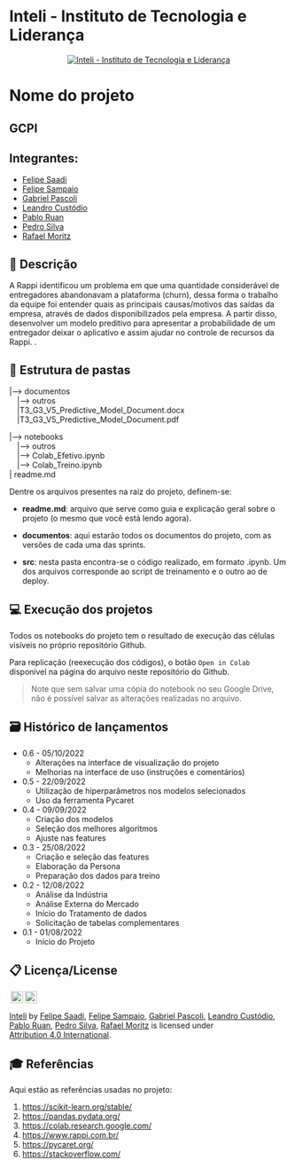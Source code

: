 # Inteli - Instituto de Tecnologia e Liderança

<p align="center">
<a href= "https://www.inteli.edu.br/"><img src="https://www.inteli.edu.br/wp-content/uploads/2021/08/20172028/marca_1-2.png" alt="Inteli - Instituto de Tecnologia e Liderança" border="0"></a>
</p>

# Nome do projeto

## GCPI

## Integrantes:
- <a href="https://www.linkedin.com/in/felipe-saadi">Felipe Saadi</a>
- <a href="https://www.linkedin.com/in/felipe-sampaio-silva">Felipe Sampaio</a>
- <a href="https://www.linkedin.com/in/gabriel-pascoli-73733b200">Gabriel Pascoli</a>
- <a href="https://www.linkedin.com/in/leandro-custodio">Leandro Custódio</a>
- <a href="https://www.linkedin.com/in/pablo-ruan-lana-viana">Pablo Ruan</a>
- <a href="https://www.linkedin.com/in/pedro-silva-14343022a">Pedro Silva</a>
- <a href="https://www.linkedin.com/in/rafael-moritz">Rafael Moritz</a>

## 📝 Descrição
A Rappi identificou um problema em que uma quantidade considerável de entregadores abandonavam a plataforma (churn), dessa forma o trabalho da equipe foi entender quais as principais causas/motivos das saídas da empresa, através de dados disponibilizados pela empresa. A partir disso, desenvolver um modelo preditivo para apresentar a probabilidade de um entregador deixar o aplicativo e assim ajudar no controle de recursos da Rappi.
.

## 📁 Estrutura de pastas

|--> documentos<br>
  &emsp;|--> outros<br>
  &emsp;|T3_G3_V5_Predictive_Model_Document.docx<br>
  &emsp;|T3_G3_V5_Predictive_Model_Document.pdf<br>

|--> notebooks<br>
  &emsp;|--> outros<br>
  &emsp;|--> Colab_Efetivo.ipynb<br>
  &emsp;|--> Colab_Treino.ipynb<br>
| readme.md<br>


Dentre os arquivos presentes na raiz do projeto, definem-se:

- <b>readme.md</b>: arquivo que serve como guia e explicação geral sobre o projeto (o mesmo que você está lendo agora).

- <b>documentos</b>: aqui estarão todos os documentos do projeto, com as versões de cada uma das sprints.

- <b>src</b>: nesta pasta encontra-se o código realizado, em formato .ipynb. Um dos arquivos corresponde ao script de treinamento e o outro ao de deploy.

## 💻 Execução dos projetos

Todos os notebooks do projeto tem o resultado de execução das células visíveis no próprio repositório Github.

Para replicação (reexecução dos códigos), o botão `Open in Colab` disponível na página do arquivo neste repositório do Github.
> Note que sem salvar uma cópia do notebook no seu Google Drive, não é possível salvar as alterações realizadas no arquivo.

## 🗃 Histórico de lançamentos
* 0.6 - 05/10/2022
    * Alterações na interface de visualização do projeto
    * Melhorias na interface de uso (instruções e comentários)
* 0.5 - 22/09/2022
    * Utilização de hiperparâmetros nos modelos selecionados
    * Uso da ferramenta Pycaret
* 0.4 - 09/09/2022
    * Criação dos modelos
    * Seleção dos melhores algoritmos
    * Ajuste nas features
* 0.3 - 25/08/2022
    * Criação e seleção das features
    * Elaboração da Persona
    * Preparação dos dados para treino
* 0.2 - 12/08/2022
    * Análise da Indústria
    * Análise Externa do Mercado
    * Início do Tratamento de dados
    * Solicitação de tabelas complementares
* 0.1 - 01/08/2022
    * Início do Projeto

## 📋 Licença/License

<img style="height:22px!important;margin-left:3px;vertical-align:text-bottom;" src="https://mirrors.creativecommons.org/presskit/icons/cc.svg?ref=chooser-v1"><img style="height:22px!important;margin-left:3px;vertical-align:text-bottom;" src="https://mirrors.creativecommons.org/presskit/icons/by.svg?ref=chooser-v1"><p xmlns:cc="http://creativecommons.org/ns#" xmlns:dct="http://purl.org/dc/terms/"><a property="dct:title" rel="cc:attributionURL" href="https://github.com/InteliProjects"> Inteli</a> by <a rel="cc:attributionURL dct:creator" property="cc:attributionName" href="https://www.yggbrasil.com.br/vr"> <a href="https://www.linkedin.com/in/felipe-saadi">Felipe Saadi</a>, <a href="https://www.linkedin.com/in/felipe-sampaio-silva">Felipe Sampaio</a>, <a href="https://www.linkedin.com/in/gabriel-pascoli-73733b200">Gabriel Pascoli</a>, <a href="https://www.linkedin.com/in/leandro-custodio">Leandro Custódio</a>, <a href="https://www.linkedin.com/in/pablo-ruan-lana-viana">Pablo Ruan</a>, <a href="https://www.linkedin.com/in/pedro-silva-14343022a">Pedro Silva</a>, <a href="https://www.linkedin.com/in/rafael-moritz">Rafael Moritz</a> is licensed under <a href="http://creativecommons.org/licenses/by/4.0/?ref=chooser-v1" target="_blank" rel="license noopener noreferrer" style="display:inline-block;">Attribution 4.0 International</a>.</p>

## 🎓 Referências

Aqui estão as referências usadas no projeto:

1. <https://scikit-learn.org/stable/>
2. <https://pandas.pydata.org/>
3. <https://colab.research.google.com/>
4. https://www.rappi.com.br/
5. https://pycaret.org/
6. https://stackoverflow.com/
